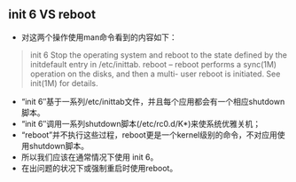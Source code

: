 ## init 6 VS reboot
- 对这两个操作使用man命令看到的内容如下：
> init 6 Stop the operating system and reboot to the state defined by the initdefault entry in /etc/inittab.
> reboot – reboot performs a sync(1M) operation on the disks, and then a multi- user reboot is initiated. See init(1M) for details.

- “init 6″基于一系列/etc/inittab文件，并且每个应用都会有一个相应shutdown脚本。
- “init 6″调用一系列shutdown脚本(/etc/rc0.d/K*)来使系统优雅关机；
- “reboot”并不执行这些过程，reboot更是一个kernel级别的命令，不对应用使用shutdown脚本。
- 所以我们应该在通常情况下使用 init 6。
- 在出问题的状况下或强制重启时使用reboot。
